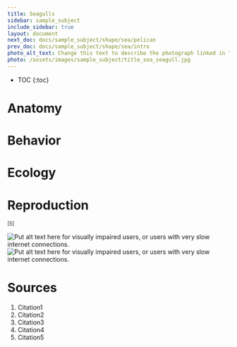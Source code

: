 ```yaml
---
title: Seagulls
sidebar: sample_subject
include_sidebar: true
layout: document
next_doc: docs/sample_subject/shape/sea/pelican
prev_doc: docs/sample_subject/shape/sea/intro
photo_alt_text: Change this text to describe the photograph linked in "photo".
photo: /assets/images/sample_subject/title_sea_seagull.jpg
---
```


* TOC
{:toc}

# Anatomy

# Behavior

# Ecology

# Reproduction

<sup>[5]</sup>

<img src="/template-information-site/assets/images/sample_subject/seagull1.jpg" alt="Put alt text here for visually impaired users, or users with very slow internet connections."/>

<img src="/template-information-site/assets/images/sample_subject/seagull2.jpg" alt="Put alt text here for visually impaired users, or users with very slow internet connections."/>

# Sources

1. Citation1
2. Citation2
3. Citation3
4. Citation4
5. Citation5
